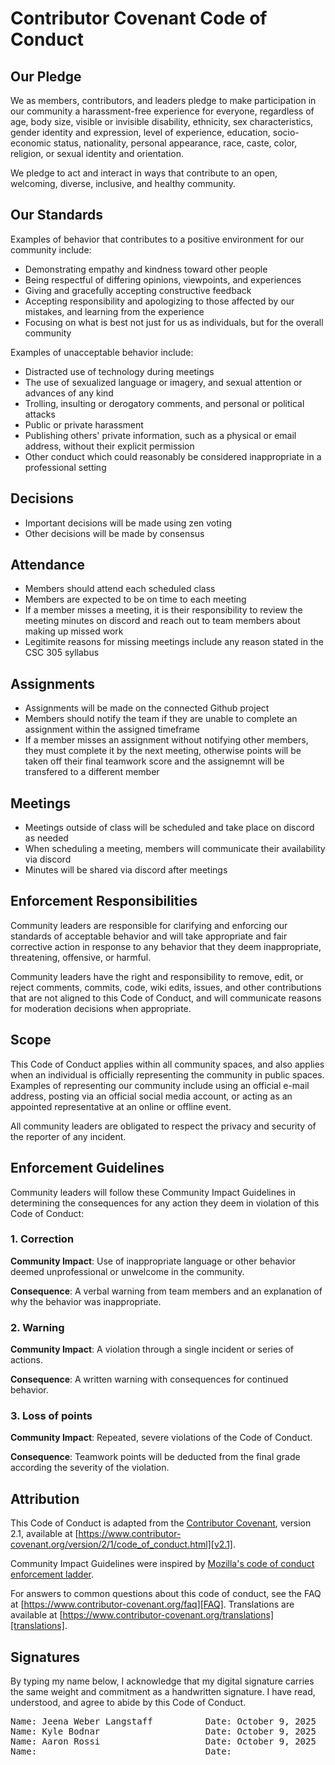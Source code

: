 
# Contributor Covenant Code of Conduct

## Our Pledge

We as members, contributors, and leaders pledge to make participation in our community a harassment-free experience for everyone, regardless of age, body size, visible or invisible disability, ethnicity, sex characteristics, gender identity and expression, level of experience, education, socio-economic status, nationality, personal appearance, race, caste, color, religion, or sexual identity and orientation.

We pledge to act and interact in ways that contribute to an open, welcoming, diverse, inclusive, and healthy community.

## Our Standards

Examples of behavior that contributes to a positive environment for our community include:

* Demonstrating empathy and kindness toward other people
* Being respectful of differing opinions, viewpoints, and experiences
* Giving and gracefully accepting constructive feedback
* Accepting responsibility and apologizing to those affected by our mistakes, and learning from the experience
* Focusing on what is best not just for us as individuals, but for the overall community

Examples of unacceptable behavior include:

* Distracted use of technology during meetings
* The use of sexualized language or imagery, and sexual attention or advances of any kind
* Trolling, insulting or derogatory comments, and personal or political attacks
* Public or private harassment
* Publishing others' private information, such as a physical or email address, without their explicit permission
* Other conduct which could reasonably be considered inappropriate in a professional setting

## Decisions
* Important decisions will be made using zen voting
* Other decisions will be made by consensus

## Attendance

* Members should attend each scheduled class
* Members are expected to be on time to each meeting
* If a member misses a meeting, it is their responsibility to review the meeting minutes on discord and reach out to team members about making up missed work
* Legitimite reasons for missing meetings include any reason stated in the CSC 305 syllabus 

## Assignments
* Assignments will be made on the connected Github project
* Members should notify the team if they are unable to complete an assignment within the assigned timeframe
* If a member misses an assignment without notifying other members, they must complete it by the next meeting, otherwise points will be taken off their final teamwork score and the assignemnt will be transfered to a different member

## Meetings
* Meetings outside of class will be scheduled and take place on discord as needed
* When scheduling a meeting, members will communicate their availability via discord
* Minutes will be shared via discord after meetings

## Enforcement Responsibilities

Community leaders are responsible for clarifying and enforcing our standards of acceptable behavior and will take appropriate and fair corrective action in response to any behavior that they deem inappropriate, threatening, offensive, or harmful.

Community leaders have the right and responsibility to remove, edit, or reject comments, commits, code, wiki edits, issues, and other contributions that are not aligned to this Code of Conduct, and will communicate reasons for moderation decisions when appropriate.

## Scope

This Code of Conduct applies within all community spaces, and also applies when an individual is officially representing the community in public spaces. Examples of representing our community include using an official e-mail address, posting via an official social media account, or acting as an appointed representative at an online or offline event.

All community leaders are obligated to respect the privacy and security of the reporter of any incident.

## Enforcement Guidelines

Community leaders will follow these Community Impact Guidelines in determining the consequences for any action they deem in violation of this Code of Conduct:

### 1. Correction

**Community Impact**: Use of inappropriate language or other behavior deemed unprofessional or unwelcome in the community.

**Consequence**: A verbal warning from team members and an explanation of why the behavior was inappropriate.

### 2. Warning

**Community Impact**: A violation through a single incident or series of actions.

**Consequence**: A written warning with consequences for continued behavior. 

### 3. Loss of points

**Community Impact**: Repeated, severe violations of the Code of Conduct.

**Consequence**: Teamwork points will be deducted from the final grade according the severity of the violation.

## Attribution

This Code of Conduct is adapted from the [Contributor Covenant][homepage], version 2.1, available at [https://www.contributor-covenant.org/version/2/1/code_of_conduct.html][v2.1].

Community Impact Guidelines were inspired by [Mozilla's code of conduct enforcement ladder][Mozilla CoC].

For answers to common questions about this code of conduct, see the FAQ at [https://www.contributor-covenant.org/faq][FAQ]. Translations are available at [https://www.contributor-covenant.org/translations][translations].

[homepage]: https://www.contributor-covenant.org
[v2.1]: https://www.contributor-covenant.org/version/2/1/code_of_conduct.html
[Mozilla CoC]: https://github.com/mozilla/diversity
[FAQ]: https://www.contributor-covenant.org/faq
[translations]: https://www.contributor-covenant.org/translations

## Signatures
By typing my name below, I acknowledge that my digital signature carries the same weight and commitment as a handwritten signature. 
I have read, understood, and agree to abide by this Code of Conduct.

<pre>
Name: Jeena Weber Langstaff          Date: October 9, 2025
Name: Kyle Bodnar                    Date: October 9, 2025
Name: Aaron Rossi                    Date: October 9, 2025
Name:                                Date: 
</pre>
